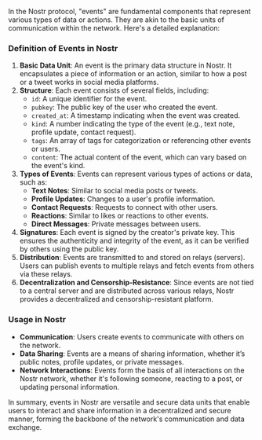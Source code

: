 In the Nostr protocol, "events" are fundamental components that represent various types of data or actions. They are akin to the basic units of communication within the network. Here's a detailed explanation:

### Definition of Events in Nostr

1.  **Basic Data Unit**: An event is the primary data structure in Nostr. It encapsulates a piece of information or an action, similar to how a post or a tweet works in social media platforms.
2.  **Structure**: Each event consists of several fields, including:
    -   `id`: A unique identifier for the event.
    -   `pubkey`: The public key of the user who created the event.
    -   `created_at`: A timestamp indicating when the event was created.
    -   `kind`: A number indicating the type of the event (e.g., text note, profile update, contact request).
    -   `tags`: An array of tags for categorization or referencing other events or users.
    -   `content`: The actual content of the event, which can vary based on the event's kind.
3.  **Types of Events**: Events can represent various types of actions or data, such as:
    -   **Text Notes**: Similar to social media posts or tweets.
    -   **Profile Updates**: Changes to a user's profile information.
    -   **Contact Requests**: Requests to connect with other users.
    -   **Reactions**: Similar to likes or reactions to other events.
    -   **Direct Messages**: Private messages between users.
4.  **Signatures**: Each event is signed by the creator's private key. This ensures the authenticity and integrity of the event, as it can be verified by others using the public key.
5.  **Distribution**: Events are transmitted to and stored on relays (servers). Users can publish events to multiple relays and fetch events from others via these relays.
6.  **Decentralization and Censorship-Resistance**: Since events are not tied to a central server and are distributed across various relays, Nostr provides a decentralized and censorship-resistant platform.

### Usage in Nostr

-   **Communication**: Users create events to communicate with others on the network.
-   **Data Sharing**: Events are a means of sharing information, whether it’s public notes, profile updates, or private messages.
-   **Network Interactions**: Events form the basis of all interactions on the Nostr network, whether it's following someone, reacting to a post, or updating personal information.

In summary, events in Nostr are versatile and secure data units that enable users to interact and share information in a decentralized and secure manner, forming the backbone of the network's communication and data exchange.
